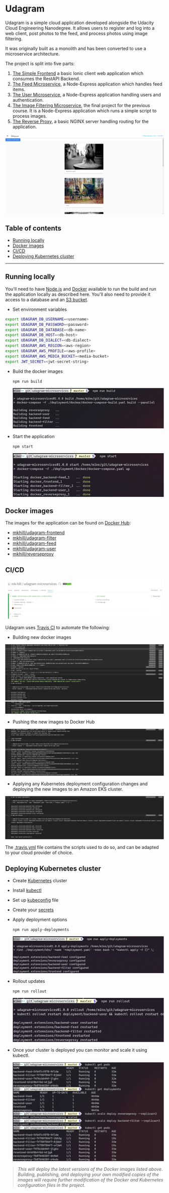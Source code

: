 # Udagram

Udagram is a simple cloud application developed alongside the Udacity Cloud Engineering Nanodegree. It allows users to register and log into a web client, post photos to the feed, and process photos using image filtering.

It was originally built as a monolith and has been converted to use a microservice architecture.

The project is split into five parts:

1. [The Simple Frontend](https://github.com/mk-hill/udagram-microservices/tree/master/frontend)
   a basic Ionic client web application which consumes the RestAPI Backend.
2. [The Feed Microservice](https://github.com/mk-hill/udagram-microservices/tree/master/feed), a Node-Express application which handles feed items.
3. [The User Microservice](https://github.com/mk-hill/udagram-microservices/tree/master/user), a Node-Express application handling users and authentication.
4. [The Image Filtering Microservice](https://github.com/mk-hill/udagram-microservices/tree/master/filter), the final project for the previous course. It is a Node-Express application which runs a simple script to process images.
5. [The Reverse Proxy](https://github.com/mk-hill/udagram-microservices/blob/master/deployment/docker/nginx.conf), a basic NGINX server handling routing for the application.

![Udagram](./screenshots/application.png 'Udagram client')

## Table of contents

- [Running locally](#running-locally)
- [Docker images](#docker-images)
- [CI/CD](#cicd)
- [Deploying Kubernetes cluster](#deploying-kubernetes-cluster)

---

## Running locally

You'll need to have [Node.js](https://nodejs.org/) and [Docker](https://docs.docker.com/get-docker/) available to run the build and run the application locally as described here. You'll also need to provide it access to a database and an [S3 bucket](https://aws.amazon.com/s3/).

- Set environment variables

```bash
export UDAGRAM_DB_USERNAME=<username>
export UDAGRAM_DB_PASSWORD=<password>
export UDAGRAM_DB_DATABASE=<db-name>
export UDAGRAM_DB_HOST=<db-host>
export UDAGRAM_DB_DIALECT=<db-dialect>
export UDAGRAM_AWS_REGION=<aws-region>
export UDAGRAM_AWS_PROFILE=<aws-profile>
export UDAGRAM_AWS_MEDIA_BUCKET=<media-bucket>
export JWT_SECRET=<jwt-secret-string>
```

- Build the docker images

  `npm run build`
  
  ![npm run build](./screenshots/npm-build.png 'npm run build')

- Start the application

  `npm start`

  ![npm start](./screenshots/npm-start.png 'npm start')

## Docker images

The images for the application can be found on [Docker Hub](https://hub.docker.com/):

- [mkhill/udagram-frontend](https://hub.docker.com/repository/docker/mkhill/udagram-frontend)
- [mkhill/udagram-filter](https://hub.docker.com/repository/docker/mkhill/udagram-filter)
- [mkhill/udagram-feed](https://hub.docker.com/repository/docker/mkhill/udagram-feed)
- [mkhill/udagram-user](https://hub.docker.com/repository/docker/mkhill/udagram-user)
- [mkhill/reverseproxy](https://hub.docker.com/repository/docker/mkhill/reverseproxy)

## CI/CD

![Travis CI](./screenshots/travis-ci-1-passing.png 'Travis CI build passing')

Udagram uses [Travis CI](https://travis-ci.com/) to automate the following:

- Building new docker images

![Travis CI](./screenshots/travis-ci-2-setup.png 'Travis CI setting up dependencies before building images')
![Travis CI](./screenshots/travis-ci-3-build-complete.png 'Travis CI building images')

- Pushing the new images to Docker Hub

![Travis CI](./screenshots/travis-ci-4-push.png 'Travis CI pushing images')

- Applying any Kubernetes deployment configuration changes and deploying the new images to an Amazon EKS cluster.

![Travis CI](./screenshots/travis-ci-5-deploy.png 'Travis CI building deploying to AWS')

The [.travis.yml](https://github.com/mk-hill/udagram-microservices/blob/master/.travis.yml) file contains the scripts used to do so, and can be adapted to your cloud provider of choice.

## Deploying Kubernetes cluster

- Create [Kubernetes](https://kubernetes.io/) cluster
- Install [kubectl](https://docs.aws.amazon.com/eks/latest/userguide/install-kubectl.html)
- Set up [kubeconfig](https://kubernetes.io/docs/concepts/configuration/organize-cluster-access-kubeconfig/) file
- Create your [secrets](https://kubernetes.io/docs/concepts/configuration/secret/)
- Apply deployment options

  `npm run apply-deployments`

  ![npm run apply-deployments](./screenshots/npm-apply.png 'npm run apply-deployments')

- Rollout updates

  `npm run rollout`

  ![npm run rollout](./screenshots/npm-rollout.png 'npm run rollout')

- Once your cluster is deployed you can monitor and scale it using kubectl.

  ![kubectl](./screenshots/kubectl-pods-scaling.png 'kubectl usage example')
  
> _This will deploy the latest versions of the Docker images listed above. Building, publishing, and deploying your own modified copies of the images will require further modification of the Docker and Kubernetes configuration files in the project._